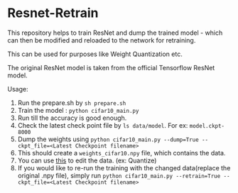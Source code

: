 # Resnet-Retrain
This repository helps to train ResNet and dump the trained model - which can then be modified and reloaded to the network for retraining.

This can be used for purposes like Weight Quantization etc.


The original ResNet model is taken from the official Tensorflow ResNet model. 

Usage:

1. Run the prepare.sh by `sh prepare.sh`
2. Train the model : `python cifar10_main.py`
3. Run till the accuracy is good enough.
4. Check the latest check point file by `ls data/model`. For ex: `model.ckpt-8000`
4. Dump the weights using `python cifar10_main.py --dump=True --ckpt_file=<Latest Checkpoint filename>`
5. This should create a `weights_cifar10.npy` file, which contains the data.
6. You can use [this](https://github.com/karthik-hegde/weight_sharing) to edit the data. (ex: Quantize)
7. If you would like to re-run the training with the changed data(replace the original .npy file), 
   simply run `python cifar10_main.py --retrain=True --ckpt_file=<Latest Checkpoint filename>`
